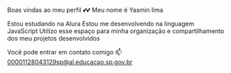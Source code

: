 Boas vindas ao meu perfil 💕💕
Meu nome é Yasmin lima 

Estou estudando na Alura
Estou me desenvolvendo na linguagem JavaScript
Utilizo esse espaço para minha organização e compartilhamento dos meu projetos desenvolvidos

Você pode entrar em contato comigo 📫
00001128043129sp@al.educacao.sp.gov.br

